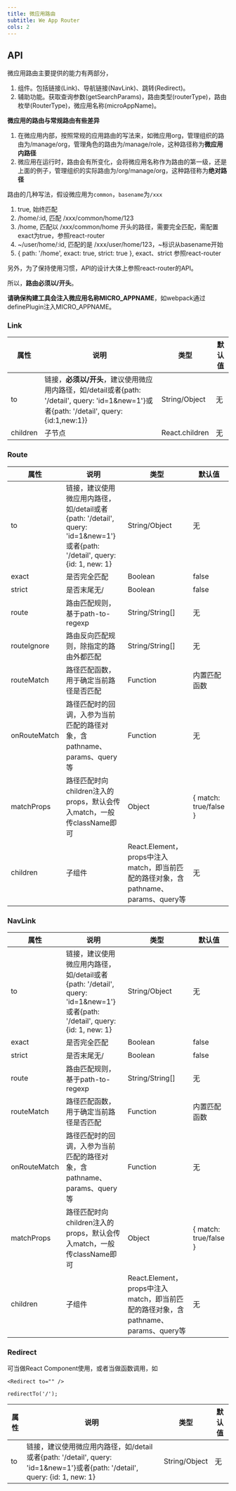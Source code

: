 ```yaml
---
title: 微应用路由
subtitle: We App Router
cols: 2
---
```


## API

微应用路由主要提供的能力有两部分，

1. 组件。包括链接(Link)、导航链接(NavLink)、跳转(Redirect)。
2. 辅助功能。获取查询参数(getSearchParams)，路由类型(routerType)，路由枚举(RouterType)，微应用名称(microAppName)。

**微应用的路由与常规路由有些差异**

1. 在微应用内部，按照常规的应用路由的写法来，如微应用org，管理组织的路由为/manage/org，管理角色的路由为/manage/role，这种路径称为**微应用内路径**
2. 微应用在运行时，路由会有所变化，会将微应用名称作为路由的第一级，还是上面的例子，管理组织的实际路由为/org/manage/org，这种路径称为**绝对路径**

路由的几种写法，假设微应用为`common`，`basename`为`/xxx`

1. true, 始终匹配
2. /home/:id, 匹配 /xxx/common/home/123
3. /home, 匹配以 /xxx/common/home 开头的路径，需要完全匹配，需配置exact为true，参照react-router
4. ~/user/home/:id, 匹配的是 /xxx/user/home/123，~标识从basename开始
5. { path: '/home', exact: true, strict: true }, exact、strict 参照react-router

另外，为了保持使用习惯，API的设计大体上参照react-router的API。

所以，**路由必须以/开头**。

**请确保构建工具会注入微应用名称MICRO_APPNAME**，如webpack通过definePlugin注入MICRO_APPNAME。

### Link

属性 | 说明 | 类型 | 默认值
----|-----|------|------
| to        | 链接，**必须以/开头**，建议使用微应用内路径，如/detail或者{path: '/detail', query: 'id=1&new=1'}或者{path: '/detail', query: {id:1,new:1}} | String/Object   | 无 |
| children        | 子节点 | React.children   | 无 |

### Route

属性 | 说明 | 类型 | 默认值
----|-----|------|------
| to        | 链接，建议使用微应用内路径，如/detail或者{path: '/detail', query: 'id=1&new=1'}或者{path: '/detail', query: {id: 1, new: 1} | String/Object   | 无 |
| exact       | 是否完全匹配 | Boolean   | false |
| strict       | 是否末尾无/ | Boolean   | false |
| route | 路由匹配规则，基于path-to-regexp | String/String[] | 无
| routeIgnore | 路由反向匹配规则，除指定的路由外都匹配 | String/String[] | 无
| routeMatch       | 路径匹配函数，用于确定当前路径是否匹配 | Function   | 内置匹配函数 |
| onRouteMatch       | 路径匹配时的回调，入参为当前匹配的路径对象，含pathname、params、query等 | Function   | 无 |
| matchProps       | 路径匹配时向children注入的props，默认会传入match，一般传className即可 | Object   | { match: true/false } |
| children        | 子组件 | React.Element，props中注入match，即当前匹配的路径对象，含pathname、params、query等   | 无 |

### NavLink

属性 | 说明 | 类型 | 默认值
----|-----|------|------
| to        | 链接，建议使用微应用内路径，如/detail或者{path: '/detail', query: 'id=1&new=1'}或者{path: '/detail', query: {id: 1, new: 1} | String/Object   | 无 |
| exact       | 是否完全匹配 | Boolean   | false |
| strict       | 是否末尾无/ | Boolean   | false |
| route | 路由匹配规则，基于path-to-regexp | String/String[] | 无
| routeMatch       | 路径匹配函数，用于确定当前路径是否匹配 | Function   | 内置匹配函数 |
| onRouteMatch       | 路径匹配时的回调，入参为当前匹配的路径对象，含pathname、params、query等 | Function   | 无 |
| matchProps       | 路径匹配时向children注入的props，默认会传入match，一般传className即可 | Object   | { match: true/false } |
| children        | 子组件 | React.Element，props中注入match，即当前匹配的路径对象，含pathname、params、query等   | 无 |

### Redirect

可当做React Component使用，或者当做函数调用，如

```
<Redirect to="" />

redirectTo('/');
```

属性 | 说明 | 类型 | 默认值
----|-----|------|------
| to        | 链接，建议使用微应用内路径，如/detail或者{path: '/detail', query: 'id=1&new=1'}或者{path: '/detail', query: {id: 1, new: 1} | String/Object   | 无 |
